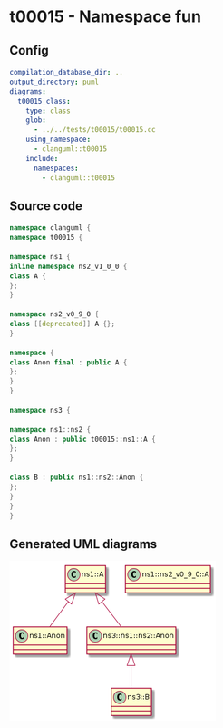 # t00015 - Namespace fun
## Config
```yaml
compilation_database_dir: ..
output_directory: puml
diagrams:
  t00015_class:
    type: class
    glob:
      - ../../tests/t00015/t00015.cc
    using_namespace:
      - clanguml::t00015
    include:
      namespaces:
        - clanguml::t00015

```
## Source code
```cpp
namespace clanguml {
namespace t00015 {

namespace ns1 {
inline namespace ns2_v1_0_0 {
class A {
};
}

namespace ns2_v0_9_0 {
class [[deprecated]] A {};
}

namespace {
class Anon final : public A {
};
}
}

namespace ns3 {

namespace ns1::ns2 {
class Anon : public t00015::ns1::A {
};
}

class B : public ns1::ns2::Anon {
};
}
}
}

```
## Generated UML diagrams
![t00015_class](./t00015_class.png "Namespace fun")
